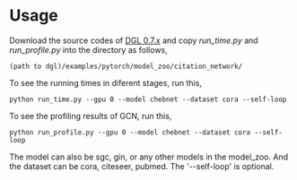 # Usage

Download the source codes of [DGL 0.7.x](https://github.com/dmlc/dgl/tree/0.7.x) and copy *run_time.py* and *run_profile.py* into the directory as follows,
```
(path to dgl)/examples/pytorch/model_zoo/citation_network/
```
To see the running times in diferent stages, run this,
```
python run_time.py --gpu 0 --model chebnet --dataset cora --self-loop
```
To see the profiling results of GCN, run this, 
```
python run_profile.py --gpu 0 --model chebnet --dataset cora --self-loop
```

The model can also be sgc, gin, or any other models in the model_zoo. And the dataset can be cora, citeseer, pubmed. The '--self-loop' is optional. 
